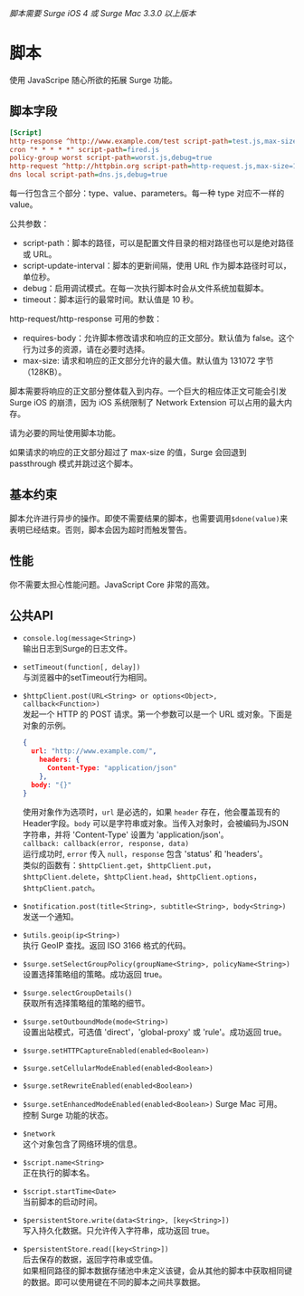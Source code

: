 *脚本需要 Surge iOS 4 或 Surge Mac 3.3.0 以上版本*

# 脚本

使用 JavaScripe 随心所欲的拓展 Surge 功能。

## 脚本字段

```ini
[Script]
http-response ^http://www.example.com/test script-path=test.js,max-size=16384,debug=true
cron "* * * * *" script-path=fired.js
policy-group worst script-path=worst.js,debug=true
http-request ^http://httpbin.org script-path=http-request.js,max-size=16384,debug=true,requires-body=true
dns local script-path=dns.js,debug=true
```

每一行包含三个部分：type、value、parameters。每一种 type 对应不一样的 value。

公共参数：

- script-path：脚本的路径，可以是配置文件目录的相对路径也可以是绝对路径或 URL。
- script-update-interval：脚本的更新间隔，使用 URL 作为脚本路径时可以，单位秒。
- debug：启用调试模式。在每一次执行脚本时会从文件系统加载脚本。
- timeout：脚本运行的最常时间。默认值是 10 秒。

http-request/http-response 可用的参数：

- requires-body：允许脚本修改请求和响应的正文部分。默认值为 false。这个行为过多的资源，请在必要时选择。
- max-size: 请求和响应的正文部分允许的最大值。默认值为 131072 字节（128KB）。

脚本需要将响应的正文部分整体载入到内存。一个巨大的相应体正文可能会引发 Surge iOS 的崩溃，因为 iOS 系统限制了 Network Extension 可以占用的最大内存。

请为必要的网址使用脚本功能。

如果请求的响应的正文部分超过了 max-size 的值，Surge 会回退到 passthrough 模式并跳过这个脚本。

## 基本约束

脚本允许进行异步的操作。即使不需要结果的脚本，也需要调用`$done(value)`来表明已经结束。否则，脚本会因为超时而触发警告。

## 性能

你不需要太担心性能问题。JavaScript Core 非常的高效。

## 公共API

- `console.log(message<String>)`  
  输出日志到Surge的日志文件。
- `setTimeout(function[, delay])`  
  与浏览器中的setTimeout行为相同。
- `$httpClient.post(URL<String> or options<Object>, callback<Function>)`  
  发起一个 HTTP 的 POST 请求。第一个参数可以是一个 URL 或对象。下面是对象的示例。
  ```json
  {
    url: "http://www.example.com/",
      headers: {
        Content-Type: "application/json"
      },
    body: "{}"
  }
  ```
  使用对象作为选项时，`url` 是必选的，如果 `header` 存在，他会覆盖现有的 Header字段。`body` 可以是字符串或对象。当传入对象时，会被编码为JSON字符串，并将 'Content-Type' 设置为 'application/json'。  
  `callback: callback(error, response, data)`  
  运行成功时, `error` 传入 `null`，`response` 包含 'status' 和 'headers'。  
  类似的函数有：`$httpClient.get`，`$httpClient.put`，`$httpClient.delete`，`$httpClient.head`，`$httpClient.options`，`$httpClient.patch`。

- `$notification.post(title<String>, subtitle<String>, body<String>)`  
  发送一个通知。

- `$utils.geoip(ip<String>)`  
  执行 GeoIP 查找。返回 ISO 3166 格式的代码。

- `$surge.setSelectGroupPolicy(groupName<String>, policyName<String>)`  
  设置选择策略组的策略。成功返回 true。

- `$surge.selectGroupDetails()`  
  获取所有选择策略组的策略的细节。

- `$surge.setOutboundMode(mode<String>)`  
  设置出站模式，可选值 'direct'，'global-proxy' 或 'rule'。成功返回 true。

- `$surge.setHTTPCaptureEnabled(enabled<Boolean>)`
- `$surge.setCellularModeEnabled(enabled<Boolean>)`
- `$surge.setRewriteEnabled(enabled<Boolean>)`
- `$surge.setEnhancedModeEnabled(enabled<Boolean>)` Surge Mac 可用。  
  控制 Surge 功能的状态。

- `$network`  
  这个对象包含了网络环境的信息。

- `$script.name<String>`  
  正在执行的脚本名。

- `$script.startTime<Date>`  
  当前脚本的启动时间。

- `$persistentStore.write(data<String>, [key<String>])`  
  写入持久化数据。只允许传入字符串，成功返回 true。

- `$persistentStore.read([key<String>])`  
  后去保存的数据，返回字符串或空值。  
  如果相同路径的脚本数据存储池中未定义该键，会从其他的脚本中获取相同键的数据。即可以使用键在不同的脚本之间共享数据。
